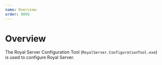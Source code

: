 ```yaml
---
name: Overview
order: 9095
---
```


# Overview

The Royal Server Configuration Tool (`RoyalServer.ConfigurationTool.exe`) is used to configure Royal Server.
